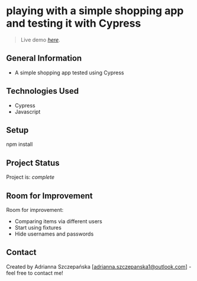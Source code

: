 # playing with a simple shopping app and testing it with Cypress
> Live demo [_here_](https://www.saucedemo.com).


## General Information
- A simple shopping app tested using Cypress


## Technologies Used
- Cypress
- Javascript


## Setup
npm install


## Project Status
Project is:  _complete_ 

## Room for Improvement

Room for improvement:
- Comparing items via different users
- Start using fixtures
- Hide usernames and passwords

## Contact
Created by Adrianna Szczepańska [adrianna.szczepanska1@outlook.com] - feel free to contact me!
